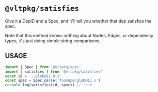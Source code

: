 # `@vltpkg/satisfies`

Give it a DepID and a Spec, and it'll tell you whether that dep
satisfies the spec.

Note that this method knows nothing about Nodes, Edges, or
dependency types, it's just doing simple string comparisons.

## USAGE

```js
import { Spec } from '@vltpkg/spec'
import { satisfies } from '@vltpkg/satisfies'
const id = ';;glob@11.0.1'
const spec = Spec.parse('foo@npm:glob@11.x')
console.log(satisfies(id, spec)) // true
```
